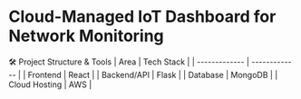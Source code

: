 # Cloud-Managed IoT Dashboard for Network Monitoring
 
🛠 Project Structure & Tools
| Area  | Tech Stack |
| ------------- | ------------- |
| Frontend  | React  |
| Backend/API  | Flask  |
| Database |	MongoDB |
| Cloud Hosting |	AWS |
